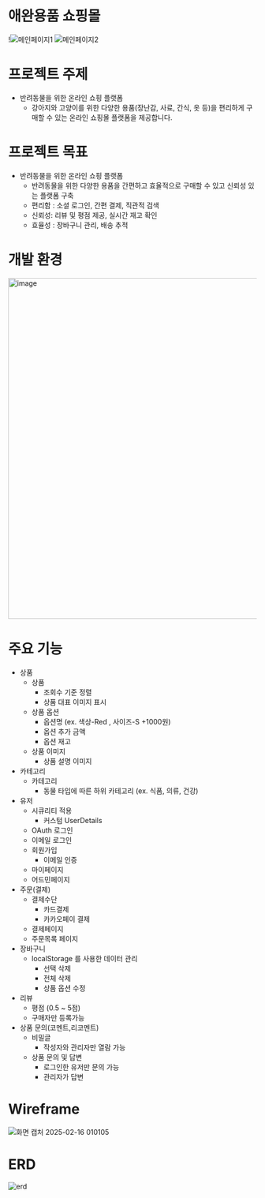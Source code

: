 # 애완용품 쇼핑몰
!![메인페이지1](https://github.com/user-attachments/assets/c349cf22-6be5-42bf-92d3-b3af4fac89b0)
![메인페이지2](https://github.com/user-attachments/assets/23070497-eb62-4918-903e-fc638a7e37dd)


# 프로젝트 주제
- 반려동물을 위한 온라인 쇼핑 플랫폼
    - 강아지와 고양이를 위한 다양한 용품(장난감, 사료, 간식, 옷 등)을 편리하게 구매할 수 있는 온라인 쇼핑몰 플랫폼을 제공합니다.


# 프로젝트 목표
- 반려동물을 위한 온라인 쇼핑 플랫폼
    - 반려동물을 위한 다양한 용품을 간편하고 효율적으로 구매할 수 있고 신뢰성 있는 플랫폼 구축
    - 편리함 : 소셜 로그인, 간편 결제, 직관적 검색
    - 신뢰성: 리뷰 및 평점 제공, 실시간 재고 확인
    - 효율성 : 장바구니 관리, 배송 추적



# 개발 환경
<img width="691" alt="image" src="https://github.com/user-attachments/assets/35cf8e59-a74b-414a-adad-622b50366f17" />



# 주요 기능

- 상품
    - 상품
        - 조회수 기준 정렬
        - 상품 대표 이미지 표시
    - 상품 옵션
        - 옵션명 (ex. 색상-Red , 사이즈-S +1000원)
        - 옵션 추가 금액
        - 옵션 재고
    - 상품 이미지
        - 상품 설명 이미지
- 카테고리
    - 카테고리
        - 동물 타입에 따른 하위 카테고리 (ex. 식품, 의류, 건강)
- 유저
    - 시큐리티 적용
        - 커스텀 UserDetails
    - OAuth 로그인
    - 이메일 로그인
    - 회원가입
        - 이메일 인증
    - 마이페이지
    - 어드민페이지
- 주문(결제)
    - 결제수단
        - 카드결제
        - 카카오페이 결제
    - 결제페이지
    - 주문목록 페이지
- 장바구니
    - localStorage 를 사용한 데이터 관리
        - 선택 삭제
        - 전체 삭제
        - 상품 옵션 수정
- 리뷰
    - 평점 (0.5 ~ 5점)
    - 구매자만 등록가능
- 상품 문의(코멘트,리코멘트)
    - 비밀글
        - 작성자와 관리자만 열람 가능
    - 상품 문의 및 답변
        - 로그인한 유저만 문의 가능
        - 관리자가 답변



# Wireframe

![화면 캡처 2025-02-16 010105](https://github.com/user-attachments/assets/6f9b9d13-650d-440f-8630-c06ae149e24b)



# ERD

![erd](https://github.com/user-attachments/assets/2722bc2d-6792-4a84-b7f0-99b7bd3662e1)



